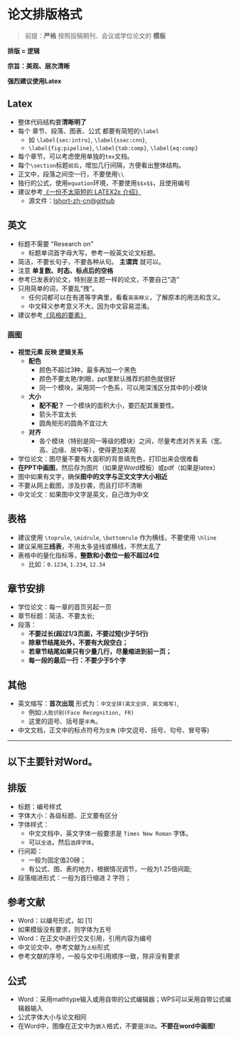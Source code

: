 # 论文排版格式
> 前提：**严格** 按照投稿期刊、会议或学位论文的 **模板**

**排版 = 逻辑**

**宗旨：美观、层次清晰**

**强烈建议使用Latex**

## Latex
- 整体代码结构要**清晰明了**
- 每个 章节、段落、图表、公式 都要有简短的`\label`
  - 如 `\label{sec:intro}`, `\label{ssec:cnn}`, 
  - `\label{fig:pipeline}`, `\label{tab:comp}`, `\label{eq:comp}`
- 每个章节，可以考虑使用单独的`tex`文档。
- 每个`\section`标题`前后`，增加几行间隔，方便看出整体结构。
- 正文中，段落之间空一行，不要使用`\\`
- 独行的公式，使用`equation`环境，不要使用`$$x$$`，且使用编号
- 建议参考[《一份不太简短的 LATEX2ε 介绍》](lshort-zh-cn.pdf)
  - 源文件：[lshort-zh-cn@github](https://github.com/CTeX-org/lshort-zh-cn)


## 英文
- 标题不需要 "Research on"
  - 标题单词首字母大写，参考一般英文论文标题。
- 简洁，不要长句子，不要各种从句。 **主谓宾** 就可以。
- 注意 **单复数、时态、标点后的空格**
- 参考已发表的论文，特别是主题一样的论文，不要自己“造”
- 只用简单的词，不要乱“拽”。
  - 任何词都可以在有道等字典里，看看`英英释义`，了解原本的用法和含义。
  - 中文释义参考意义不大，因为中文容易混淆。
- 建议参考[《风格的要素》](EoS_4thEd.pdf)

### 画图
- **视觉元素 反映 逻辑关系**
  - **配色**
    - 颜色不超过3种，最多再加一个黑色
    - 颜色不要太艳/刺眼，ppt里默认推荐的颜色就很好
    - 同一个模块，采用同一个色系，可以用深浅区分其中的小模块
  - **大小**
    - **配不配？** 一个模块的面积大小，要匹配其重要性。
    - 箭头不宜太长
    - 圆角矩形的圆角不宜过大
  - **对齐**
    - 各个模块（特别是同一等级的模块）之间，尽量考虑对齐关系（宽、高、边缘、居中等），使得更加美观
- 学位论文：图尽量不要有大面积的背景填充色，打印出来会很难看
- **在PPT中画图**，然后存为图片（如果是Word模板）或pdf（如果是latex）
- 图中如果有文字，确保**图中的文字与正文文字大小相近**
- 不要从网上截图，涉及抄袭，而且打印不清晰
- 中文论文：如果图中文字是英文，自己改为中文

## 表格
- 建议使用 `\toprule`, `\midrule`, `\bottomrule` 作为横线，不要使用 `\hline`
- 建议采用**三线表**，不用太多竖线或横线，不然太乱了
- 表格中的量化指标等，**整数和小数位一般不超过4位**
  - 比如：`0.1234`, `1.234`, `12.34`



## 章节安排
- 学位论文：每一章的首页另起一页
- 章节标题：简洁、不要太长;
- 段落：
  - **不要过长(超过1/3页面，不要过短(少于5行)**
  - **除章节结尾处外，不要有大段空白；**
  - **若章节结尾如果只有少量几行，尽量缩进到前一页；**
  - **每一段的最后一行：不要少于5个字**

## 其他
- 英文缩写：**首次出现** 形式为：`中文全拼(英文全拼, 英文缩写)`,
  - 例如:`人脸识别(Face Recognition, FR)`
  - 这里的逗号、括号是`半角`。
- 中文文档，正文中的标点符号为`全角` (中文逗号、括号、句号、冒号等)

----------
以下主要针对Word。
----------

## 排版
- 标题：编号样式
- 字体大小：各级标题、正文要有区分
- 字体样式：
  - 中文文档中，英文字体一般要求是 `Times New Roman` 字体。
  - 可以`全选`，然后`选择字体`。
- 行间距：
  - 一般为固定值20磅；
  - 有公式、图、表的地方，根据情况调节，一般为1.25倍间距;
- 段落缩进形式：一般为首行缩进 2 字符；

## 参考文献
- Word：以编号形式，如 [1]
- 如果模版没有要求，则字体为五号
- Word：在正文中进行交叉引用，引用内容为编号
- 中文论文中，参考文献为`上标`形式
- 参考文献的序号，一般与文中引用顺序一致，除非没有要求

## 公式
- Word：采用mathtype输入或用自带的公式编辑器；WPS可以采用自带公式编辑器输入
- 公式字体大小与论文相同
- 在Word中，图像在正文中为`嵌入`格式，不要是`浮动`。**不要在word中画图!**
